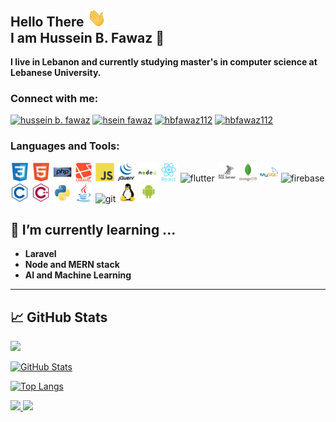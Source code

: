 
<h2> Hello There <img src="https://raw.githubusercontent.com/ABSphreak/ABSphreak/master/gifs/Hi.gif" width="30px">
 <br>I am Hussein B. Fawaz 🧔</h2>

<b>I live in Lebanon and  currently studying master's in computer science at Lebanese University.</b>
### Connect with me:

<a href="https://www.linkedin.com/in/hussein-b-fawaz-21a778140/" target="_blank"><img src="https://www.vectorlogo.zone/logos/linkedin/linkedin-tile.svg" alt="hussein b. fawaz" height="30" width="30" /></a>
<a href="https://www.facebook.com/profile.php?id=100011177776172" target="_blank"><img src="https://www.vectorlogo.zone/logos/facebook/facebook-official.svg" alt="hsein fawaz" height="30" width="30" /></a>
<a href="https://www.instagram.com/hbfawaz112" target="_blank"><img src="https://www.vectorlogo.zone/logos/instagram/instagram-icon.svg" alt="hbfawaz112" height="30" width="30" /></a>
<a href="https://wa.me/96176722357" target="_blank"><img src="https://www.vectorlogo.zone/logos/whatsapp/whatsapp-tile.svg" alt="hbfawaz112" height="30" width="30" /></a>
<br />

### Languages and Tools:
<p align="left">
  <img src="https://raw.githubusercontent.com/devicons/devicon/master/icons/css3/css3-original.svg" alt="css3" width="30" height="30"/>
  <img src="https://raw.githubusercontent.com/devicons/devicon/master/icons/html5/html5-original.svg" alt="html" width="30" height="30"/>
  <img src="https://raw.githubusercontent.com/devicons/devicon/master/icons/php/php-original.svg" alt="php" width="30" height="30"/>
  <img src="https://raw.githubusercontent.com/devicons/devicon/master/icons/laravel/laravel-plain-wordmark.svg" alt="Laravel" width="30" height="30"/>
  <img src="https://raw.githubusercontent.com/devicons/devicon/master/icons/javascript/javascript-original.svg" alt="javascript" width="30" height="30"/>
  <img src="https://raw.githubusercontent.com/devicons/devicon/9c6bfdb9783cdfe1018666ed76adcfd3eab6fad6/icons/jquery/jquery-original-wordmark.svg" alt="jqeury" width="30" height="30"/>
  <img src="https://raw.githubusercontent.com/devicons/devicon/master/icons/nodejs/nodejs-original-wordmark.svg" alt="Node"width="30" height="30"/>
  <img src="https://raw.githubusercontent.com/devicons/devicon/master/icons/react/react-original-wordmark.svg" alt="react" width="30" height="30"/>
  <img src="https://www.vectorlogo.zone/logos/flutterio/flutterio-icon.svg" alt="flutter" width="30" height="30"/>
  <img src="https://raw.githubusercontent.com/devicons/devicon/9f4f5cdb393299a81125eb5127929ea7bfe42889/icons/microsoftsqlserver/microsoftsqlserver-plain-wordmark.svg" alt="flutter" width="30" height="30"/>
 
  <img src="https://raw.githubusercontent.com/devicons/devicon/master/icons/mongodb/mongodb-original-wordmark.svg" alt="mongodb" width="30" height="30"/>
  <img src="https://raw.githubusercontent.com/devicons/devicon/master/icons/mysql/mysql-original-wordmark.svg" alt="mysql" width="30" height="30"/>
  <img src="https://www.vectorlogo.zone/logos/firebase/firebase-icon.svg" alt="firebase" width="30" height="30"/>
  <img src="https://raw.githubusercontent.com/devicons/devicon/9c6bfdb9783cdfe1018666ed76adcfd3eab6fad6/icons/c/c-line.svg" alt="c" width="30" height="30"/>
  <img src="https://raw.githubusercontent.com/devicons/devicon/9c6bfdb9783cdfe1018666ed76adcfd3eab6fad6/icons/cplusplus/cplusplus-line.svg" alt="cpp" width="30" height="30"/>
  <img src="https://raw.githubusercontent.com/devicons/devicon/9c6bfdb9783cdfe1018666ed76adcfd3eab6fad6/icons/python/python-original.svg" alt="python" width="30" height="30"/>
 
  <img src="https://raw.githubusercontent.com/devicons/devicon/master/icons/java/java-original.svg" alt="java" width="30" height="30"/>
  <img src="https://www.vectorlogo.zone/logos/git-scm/git-scm-icon.svg" alt="git" width="30" height="30"/>
  <img src="https://raw.githubusercontent.com/devicons/devicon/master/icons/linux/linux-original.svg" alt="linux" width="30" height="30"/>
  <img src="https://raw.githubusercontent.com/devicons/devicon/master/icons/android/android-original-wordmark.svg" alt="android" width="30" height="30" />
</p>





## 🌱 I’m currently learning ... 
- **Laravel**
- **Node and MERN stack**
- **AI and Machine Learning**

 <hr> 
<div>
 
 ## 📈 GitHub Stats
 ![](https://komarev.com/ghpvc/?username=hbfawaz112)

[![GitHub Stats](https://github-readme-stats.vercel.app/api?username=hbfawaz112&show_icons=true&icon_color=805AD5&text_color=718096&bg_color=ffffff00&hide_title=true&include_all_commits=true&count_private=true&hide_border=true)](https://hbfawaz.netlify.app/)

[![Top Langs](https://github-readme-stats.vercel.app/api/top-langs/?username=hbfawaz112&layout=compact&icon_color=805AD5&text_color=718096&bg_color=ffffff00&hide_border=true&langs_count=8&hide=Blade,Hack)](https://hbfawaz.netlify.app/)

<a href="https://github.com/hbfawaz112/hbfawaz112/">
  <img  width="73%" src="https://github-readme-streak-stats.herokuapp.com/?user=hbfawaz112&theme=dark&hide_border=true&background=0D1117&stroke=0000"/>
</a>
<img src="https://activity-graph.herokuapp.com/graph?username=hbfawaz112&bg_color=000&color=5e92e6&line=5e92e6&point=03d3d&area=true&hide_border=true" />
</div> 

